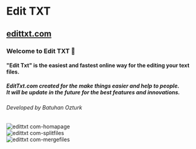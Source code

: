 # Edit TXT
## <a target="_blank" href="https://www.edittxt.batuhanozturk.com/" target="_blank">edittxt.com</a>

### Welcome to Edit TXT 👋

#### "Edit Txt" is the easiest and fastest online way for the editing your text files.

##### EditTxt.com created for the make things easier and help to people. <br/> It will be update in the future for the best features and innovations.

###### Developed by Batuhan Ozturk

![edittxt com-homapage](https://user-images.githubusercontent.com/34348780/147569711-f1742061-7129-478b-a04c-21cf32c9652e.jpg)
<br/>
![edittxt com-splitfiles](https://user-images.githubusercontent.com/34348780/147569707-3307e21f-db90-4965-af29-de433ce4650a.jpg)
<br/>
![edittxt com-mergefiles](https://user-images.githubusercontent.com/34348780/147569709-d2fd47ae-5870-48f4-93b3-acc90ab2e5b8.jpg)
